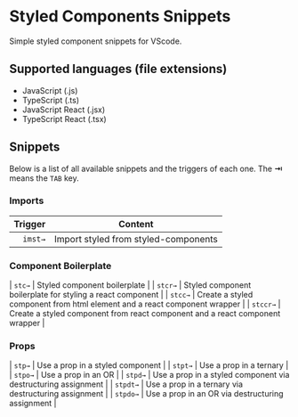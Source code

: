 # Styled Components Snippets

Simple styled component snippets for VScode.

## Supported languages (file extensions)

- JavaScript (.js)
- TypeScript (.ts)
- JavaScript React (.jsx)
- TypeScript React (.tsx)

## Snippets

Below is a list of all available snippets and the triggers of each one. The **⇥** means the `TAB` key.

### Imports

| Trigger | Content                              |
| ------: | ------------------------------------ |
| `imst→` | Import styled from styled-components |

### Component Boilerplate

| `stc→` | Styled component boilerplate |
| `stcr→` | Styled component boilerplate for styling a react component |
| `stcc→` | Create a styled component from html element and a react component wrapper |
| `stccr→` | Create a styled component from react component and a react component wrapper |

### Props

| `stp→` | Use a prop in a styled component |
| `stpt→` | Use a prop in a ternary |
| `stpo→` | Use a prop in an OR |
| `stpd→` | Use a prop in a styled component via destructuring assignment |
| `stpdt→` | Use a prop in a ternary via destructuring assignment |
| `stpdo→` | Use a prop in an OR via destructuring assignment |
